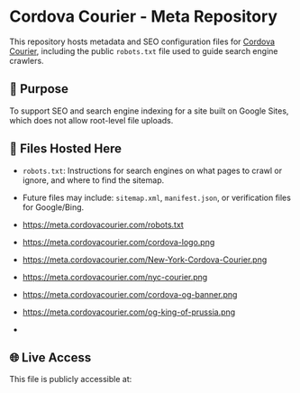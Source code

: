# Cordova Courier - Meta Repository

This repository hosts metadata and SEO configuration files for [Cordova Courier](https://www.cordovacourier.com), including the public `robots.txt` file used to guide search engine crawlers.

## 🚀 Purpose
To support SEO and search engine indexing for a site built on Google Sites, which does not allow root-level file uploads.

## 📄 Files Hosted Here
- `robots.txt`: Instructions for search engines on what pages to crawl or ignore, and where to find the sitemap.
- Future files may include: `sitemap.xml`, `manifest.json`, or verification files for Google/Bing.

- https://meta.cordovacourier.com/robots.txt
- https://meta.cordovacourier.com/cordova-logo.png
- https://meta.cordovacourier.com/New-York-Cordova-Courier.png
- https://meta.cordovacourier.com/nyc-courier.png
- https://meta.cordovacourier.com/cordova-og-banner.png
- https://meta.cordovacourier.com/og-king-of-prussia.png

- 

## 🌐 Live Access
This file is publicly accessible at:
